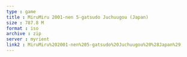 ```yaml
---
type : game
title : MiruMiru 2001-nen 5-gatsudo Juchuugou (Japan)
size : 787.8 M
format : iso
archive : zip
server : myrient
link2 : MiruMiru%202001-nen%205-gatsudo%20Juchuugou%20%28Japan%29
---
```

